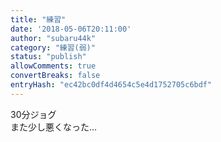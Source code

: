 ```yaml
---
title: "練習"
date: '2018-05-06T20:11:00'
author: "subaru44k"
category: "練習(弱)"
status: "publish"
allowComments: true
convertBreaks: false
entryHash: "ec42bc0df4d4654c5e4d1752705c6bdf"
---
```

30分ジョグ<br>
また少し悪くなった…
